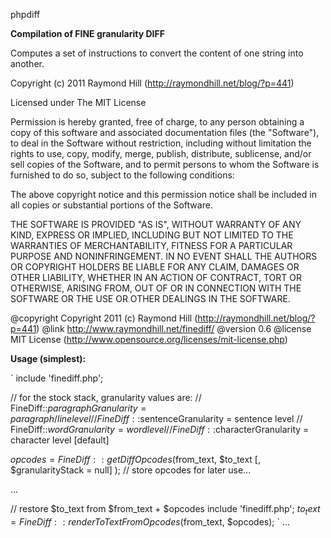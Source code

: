  phpdiff


 **Compilation of FINE granularity DIFF**

 Computes a set of instructions to convert the content of
 one string into another.

 Copyright (c) 2011 Raymond Hill (http://raymondhill.net/blog/?p=441)

 Licensed under The MIT License
 
 Permission is hereby granted, free of charge, to any person obtaining a copy
 of this software and associated documentation files (the "Software"), to deal
 in the Software without restriction, including without limitation the rights
 to use, copy, modify, merge, publish, distribute, sublicense, and/or sell
 copies of the Software, and to permit persons to whom the Software is
 furnished to do so, subject to the following conditions:

 The above copyright notice and this permission notice shall be included in
 all copies or substantial portions of the Software.

 THE SOFTWARE IS PROVIDED "AS IS", WITHOUT WARRANTY OF ANY KIND, EXPRESS OR
 IMPLIED, INCLUDING BUT NOT LIMITED TO THE WARRANTIES OF MERCHANTABILITY,
 FITNESS FOR A PARTICULAR PURPOSE AND NONINFRINGEMENT. IN NO EVENT SHALL THE
 AUTHORS OR COPYRIGHT HOLDERS BE LIABLE FOR ANY CLAIM, DAMAGES OR OTHER
 LIABILITY, WHETHER IN AN ACTION OF CONTRACT, TORT OR OTHERWISE, ARISING FROM,
 OUT OF OR IN CONNECTION WITH THE SOFTWARE OR THE USE OR OTHER DEALINGS IN
 THE SOFTWARE.

 @copyright Copyright 2011 (c) Raymond Hill (http://raymondhill.net/blog/?p=441)
 @link http://www.raymondhill.net/finediff/
 @version 0.6
 @license MIT License (http://www.opensource.org/licenses/mit-license.php)



 **Usage (simplest):**

`   include 'finediff.php';

   // for the stock stack, granularity values are:
   // FineDiff::$paragraphGranularity = paragraph/line level
   // FineDiff::$sentenceGranularity = sentence level
   // FineDiff::$wordGranularity = word level
   // FineDiff::$characterGranularity = character level [default]

   $opcodes = FineDiff::getDiffOpcodes($from_text, $to_text [, $granularityStack = null] );
   // store opcodes for later use...

   ...

   // restore $to_text from $from_text + $opcodes
   include 'finediff.php';
   $to_text = FineDiff::renderToTextFromOpcodes($from_text, $opcodes);
`
   ...
